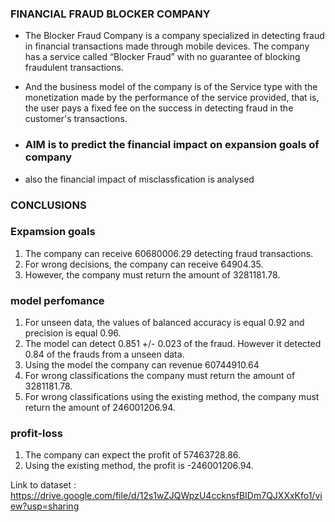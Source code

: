 ### FINANCIAL FRAUD BLOCKER COMPANY
* The Blocker Fraud Company is a company specialized in detecting fraud in financial transactions made through mobile devices. The company has a service called “Blocker Fraud” with no guarantee of blocking fraudulent transactions.

* And the business model of the company is of the Service type with the monetization made by the performance of the service provided, that is, the user pays a fixed fee on the success in detecting fraud in the customer's transactions.

* ### AIM is to predict the financial impact on expansion goals of company
- also the financial impact of misclassfication is analysed

 ### CONCLUSIONS

 ### Expamsion goals
1. The company can receive 60680006.29 detecting fraud transactions.
2. For wrong decisions, the company can receive 64904.35.
3. However, the company must return the amount of 3281181.78.

### model perfomance
1. For unseen data, the values of balanced accuracy is equal 0.92 and precision is equal 0.96.
2. The model can detect 0.851 +/- 0.023 of the fraud. However it detected 0.84 of the frauds from a unseen data.
3. Using the model the company can revenue 60744910.64
4. For wrong classifications the company must return the amount of 3281181.78.
5. For wrong classifications using the existing method, the company must return the amount of 246001206.94.

### profit-loss
1. The company can expect the profit of 57463728.86.
2. Using the existing method, the profit is -246001206.94.


  Link to dataset : https://drive.google.com/file/d/12s1wZJQWpzU4ccknsfBIDm7QJXXxKfo1/view?usp=sharing

